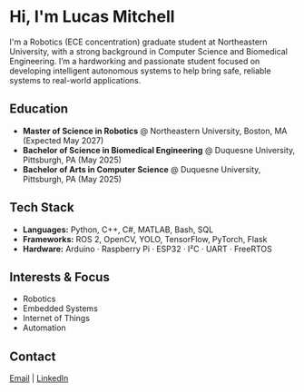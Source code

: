 # Hi, I'm Lucas Mitchell
I'm a Robotics (ECE concentration) graduate student at Northeastern University, with a strong background in Computer Science and Biomedical Engineering. I’m a hardworking and passionate student focused on developing intelligent autonomous systems to help bring safe, reliable systems to real-world applications.

## Education 
* **Master of Science in Robotics** @ Northeastern University, Boston, MA (Expected May 2027)
* **Bachelor of Science in Biomedical Engineering** @ Duquesne University, Pittsburgh, PA (May 2025)
* **Bachelor of Arts in Computer Science** @ Duquesne University, Pittsburgh, PA (May 2025)

## Tech Stack
- **Languages:** Python, C++, C#, MATLAB, Bash, SQL  
- **Frameworks:** ROS 2, OpenCV, YOLO, TensorFlow, PyTorch, Flask
- **Hardware:** Arduino · Raspberry Pi · ESP32 · I²C · UART · FreeRTOS

## Interests & Focus
- Robotics
- Embedded Systems
- Internet of Things
- Automation

## Contact
[Email](mailto:lhmitchell1333@gmail.com) | [LinkedIn](www.linkedin.com/in/lucas-mitchell3)
